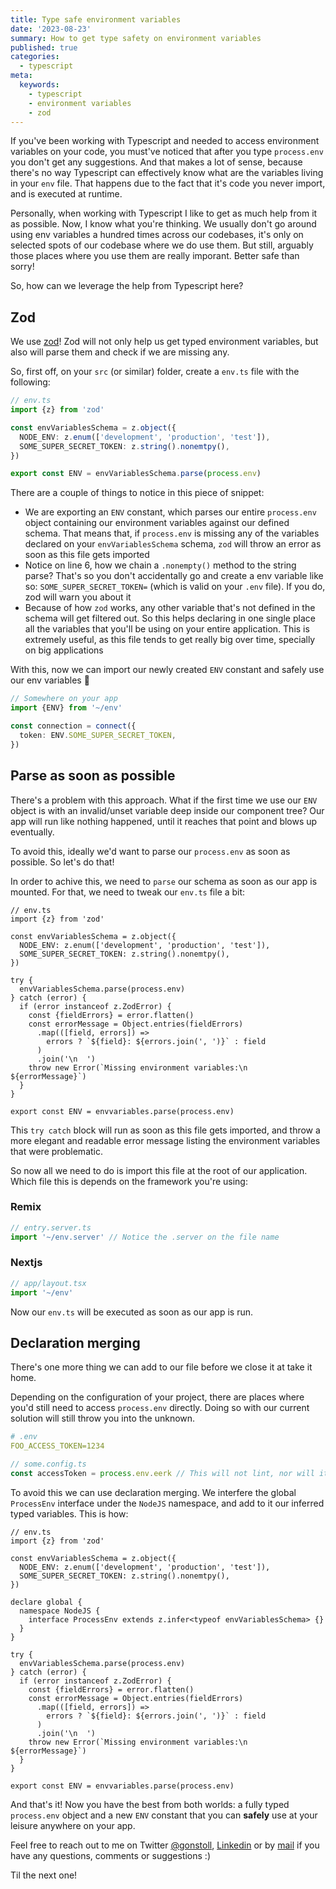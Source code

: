 ```yaml
---
title: Type safe environment variables
date: '2023-08-23'
summary: How to get type safety on environment variables
published: true
categories:
  - typescript
meta:
  keywords:
    - typescript
    - environment variables
    - zod
---
```


If you've been working with Typescript and needed to access environment variables on your code, you must've noticed that
after you type `process.env` you don't get any suggestions. And that makes a lot of sense, because there's no way
Typescript can effectively know what are the variables living in your `env` file. That happens due to the fact that it's
code you never import, and is executed at runtime.

Personally, when working with Typescript I like to get as much help from it as possible. Now, I know what you're
thinking. We usually don't go around using env variables a hundred times across our codebases, it's only on selected
spots of our codebase where we do use them. But still, arguably those places where you use them are really imporant.
Better safe than sorry!

So, how can we leverage the help from Typescript here?

## Zod

We use [zod](https://zod.dev/)! Zod will not only help us get typed environment variables, but also will parse them and
check if we are missing any.

So, first off, on your `src` (or similar) folder, create a `env.ts` file with the following:

```typescript
// env.ts
import {z} from 'zod'

const envVariablesSchema = z.object({
  NODE_ENV: z.enum(['development', 'production', 'test']),
  SOME_SUPER_SECRET_TOKEN: z.string().nonemtpy(),
})

export const ENV = envVariablesSchema.parse(process.env)
```

There are a couple of things to notice in this piece of snippet:

- We are exporting an `ENV` constant, which parses our entire `process.env` object containing our environment variables
  against our defined schema. That means that, if `process.env` is missing any of the variables declared on your
  `envVariablesSchema` schema, `zod` will throw an error as soon as this file gets imported
- Notice on line 6, how we chain a `.nonempty()` method to the string parse? That's so you don't accidentally go and
  create a env variable like so: `SOME_SUPER_SECRET_TOKEN=` (which is valid on your `.env` file). If you do, zod will warn
  you about it
- Because of how `zod` works, any other variable that's not defined in the schema will get filtered out. So this helps
  declaring in one single place all the variables that you'll be using on your entire application. This is extremely
  useful, as this file tends to get really big over time, specially on big applications

With this, now we can import our newly created `ENV` constant and safely use our env variables 🎉

```typescript
// Somewhere on your app
import {ENV} from '~/env'

const connection = connect({
  token: ENV.SOME_SUPER_SECRET_TOKEN,
})
```

## Parse as soon as possible

There's a problem with this approach. What if the first time we use our `ENV` object is with an invalid/unset variable
deep inside our component tree? Our app will run like nothing happened, until it reaches that point and blows up
eventually.

To avoid this, ideally we'd want to parse our `process.env` as soon as possible. So let's do that!

In order to achive this, we need to `parse` our schema as soon as our app is mounted. For that, we need to tweak our
`env.ts` file a bit:

```typescript{9-21}
// env.ts
import {z} from 'zod'

const envVariablesSchema = z.object({
  NODE_ENV: z.enum(['development', 'production', 'test']),
  SOME_SUPER_SECRET_TOKEN: z.string().nonemtpy(),
})

try {
  envVariablesSchema.parse(process.env)
} catch (error) {
  if (error instanceof z.ZodError) {
    const {fieldErrors} = error.flatten()
    const errorMessage = Object.entries(fieldErrors)
      .map(([field, errors]) =>
        errors ? `${field}: ${errors.join(', ')}` : field
      )
      .join('\n  ')
    throw new Error(`Missing environment variables:\n  ${errorMessage}`)
  }
}

export const ENV = envvariables.parse(process.env)
```

This `try catch` block will run as soon as this file gets imported, and throw a more elegant and readable error message
listing the environment variables that were problematic.

So now all we need to do is import this file at the root of our application. Which file this is depends on the
framework you're using:

### Remix

```typescript
// entry.server.ts
import '~/env.server' // Notice the .server on the file name
```

### Nextjs

```typescript
// app/layout.tsx
import '~/env'
```

Now our `env.ts` will be executed as soon as our app is run.

## Declaration merging

There's one more thing we can add to our file before we close it at take it home.

Depending on the configuration of your project, there are places where you'd still need to access `process.env`
directly. Doing so with our current solution will still throw you into the unknown.

```yaml
# .env
FOO_ACCESS_TOKEN=1234
```

```typescript
// some.config.ts
const accessToken = process.env.eerk // This will not lint, nor will it suggest variables based on your .env file
```

To avoid this we can use declaration merging. We interfere the global `ProcessEnv` interface under the `NodeJS`
namespace, and add to it our inferred typed variables. This is how:

```typescript{9-13}
// env.ts
import {z} from 'zod'

const envVariablesSchema = z.object({
  NODE_ENV: z.enum(['development', 'production', 'test']),
  SOME_SUPER_SECRET_TOKEN: z.string().nonemtpy(),
})

declare global {
  namespace NodeJS {
    interface ProcessEnv extends z.infer<typeof envVariablesSchema> {}
  }
}

try {
  envVariablesSchema.parse(process.env)
} catch (error) {
  if (error instanceof z.ZodError) {
    const {fieldErrors} = error.flatten()
    const errorMessage = Object.entries(fieldErrors)
      .map(([field, errors]) =>
        errors ? `${field}: ${errors.join(', ')}` : field
      )
      .join('\n  ')
    throw new Error(`Missing environment variables:\n  ${errorMessage}`)
  }
}

export const ENV = envvariables.parse(process.env)
```

And that's it! Now you have the best from both worlds: a fully typed `process.env` object and a new `ENV` constant that
you can **safely** use at your leisure anywhere on your app.

Feel free to reach out to me on Twitter [@gonstoll](https://twitter.com/gonstoll),
[Linkedin](https://www.linkedin.com/in/gonzalostoll/) or by [mail](mailto:stollgonzalo@gmail.com) if you have any
questions, comments or suggestions :)

Til the next one!
